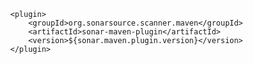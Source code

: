  <!-- SonarQube Maven Plugin -->
            <plugin>
                <groupId>org.sonarsource.scanner.maven</groupId>
                <artifactId>sonar-maven-plugin</artifactId>
                <version>${sonar.maven.plugin.version}</version>
            </plugin>
